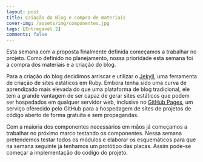 ```yaml
---
layout: post
title: Criação do Blog e compra de materiais
cover-img: /assets/img/componentes.jpg
tags: [Entregavel 2]
comments: false
---
```


<p>

Esta semana com a proposta finalmente definida começamos a trabalhar no projeto. Como definido
no planejamento, nossa prioridade esta semana foi a compra dos materiais e a criação do blog.

Para a criação do blog decidimos arriscar e utilizar o [Jekyll](https://jekyllrb.com/), uma ferramenta de criação
de sites estáticos em Ruby. Embora tenha sido uma curva de aprendizado mais elevada do que uma plataforma de blog
tradicional, ele tem a grande vantagem de ser capaz de gerar sites estáticos que podem ser hospedados em qualquer servidor web, inclusive no [GitHub
Pages](https://pages.github.com/), um serviço oferecido pelo GitHub para a hospedagem de sites de projetos de código aberto de forma gratuita e sem propagandas.

Com a maioria dos componentes necessários em mãos já começamos a trabalhar no próximo marco testando os componentes. Nessa semana pretendemos testar todos os módulos e elaborar os esquemáticos para que na semana seguinte já tenhamos um protótipo das placas. Assim pode-se começar a implementação do código do projeto.

</p>
